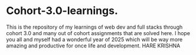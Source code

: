 # Cohort-3.0-learnings.
This is the repository of my learnings of web dev and full stacks through cohort 3.0 and many out of cohort assignments that are solved here. I hope you all and myself had a wonderful year of 2025 which will be way more amazing and productive for once life and development. HARE KRISHNA
